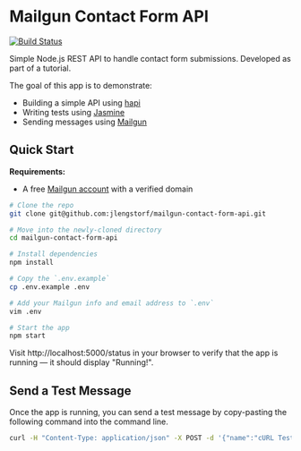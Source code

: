 # Mailgun Contact Form API

[![Build Status](https://travis-ci.org/jlengstorf/mailgun-contact-form-api.svg?branch=master)](https://travis-ci.org/jlengstorf/mailgun-contact-form-api)

Simple Node.js REST API to handle contact form submissions. Developed as part of a tutorial.

The goal of this app is to demonstrate:

- Building a simple API using [hapi](http://hapijs.com/)
- Writing tests using [Jasmine](http://jasmine.github.io/2.4/introduction.html)
- Sending messages using [Mailgun](http://mailgun.com/)

## Quick Start

**Requirements:**
- A free [Mailgun account](http://mailgun.com/) with a verified domain

```bash
# Clone the repo
git clone git@github.com:jlengstorf/mailgun-contact-form-api.git

# Move into the newly-cloned directory
cd mailgun-contact-form-api

# Install dependencies
npm install

# Copy the `.env.example`
cp .env.example .env

# Add your Mailgun info and email address to `.env`
vim .env

# Start the app
npm start
```

Visit http://localhost:5000/status in your browser to verify that the app is running — it should display "Running!".

## Send a Test Message

Once the app is running, you can send a test message by copy-pasting the following command into the command line.

```bash
curl -H "Content-Type: application/json" -X POST -d '{"name":"cURL Test","email":"curl@example.com", "message":"Sent via curl!\n\nNeat, right?"}' http://localhost:5000/submit
```
